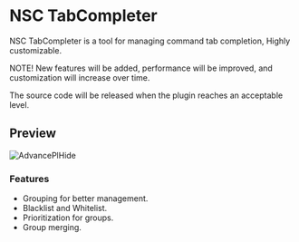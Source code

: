 # NSC TabCompleter
NSC TabCompleter is a tool for managing command tab completion, Highly customizable.

NOTE! New features will be added, performance will be improved, and customization will increase over time.

The source code will be released when the plugin reaches an acceptable level.

## Preview

<img alt="AdvancePlHide" src="pictures/NSC-TABCOMPLETER.png.png" />

### Features

* Grouping for better management.
* Blacklist and Whitelist.
* Prioritization for groups.
* Group merging.
